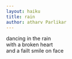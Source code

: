 ```yaml
---
layout: haiku
title: rain
author: atharv Parlikar
---
```


dancing in the rain<br>
with a broken heart<br>
and a failt smile on face<br>
